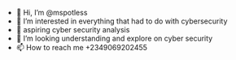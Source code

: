 - 👋 Hi, I’m @mspotless
- 👀 I’m interested in everything that had to do with cybersecurity
- 🌱 aspiring cyber security analysis
- 💞️ I’m looking understanding and explore on cyber security
- 📫 How to reach me +2349069202455

<!---
mspotless is a ✨ special ✨ repository because its `README.md` (this file) appears on your GitHub profile.
You can click the Preview link to take a look at your changes.
--->
